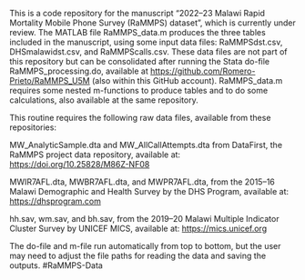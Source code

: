 This is a code repository for the manuscript “2022–23 Malawi Rapid Mortality Mobile Phone Survey (RaMMPS) dataset”, which is currently under review.
The MATLAB file RaMMPS_data.m produces the three tables included in the manuscript, using some input data files: RaMMPSdst.csv, DHSmalawidst.csv, and RaMMPScalls.csv. These data files are not part of this repository but can be consolidated after running the Stata do-file RaMMPS_processing.do, available at https://github.com/Romero-Prieto/RaMMPS_U5M (also within this GitHub account). RaMMPS_data.m requires some nested m-functions to produce tables and to do some calculations, also available at the same repository.

This routine requires the following raw data files, available from these repositories:

MW_AnalyticSample.dta and MW_AllCallAttempts.dta from DataFirst, the RaMMPS project data repository, available at: https://doi.org/10.25828/M86Z-NF08

MWIR7AFL.dta, MWBR7AFL.dta, and MWPR7AFL.dta, from the 2015–16 Malawi Demographic and Health Survey by the DHS Program, available at: https://dhsprogram.com

hh.sav, wm.sav, and bh.sav, from the 2019–20 Malawi Multiple Indicator Cluster Survey by UNICEF MICS, available at: https://mics.unicef.org

The do-file and m-file run automatically from top to bottom, but the user may need to adjust the file paths for reading the data and saving the outputs.
#RaMMPS-Data
